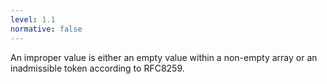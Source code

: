 ```yaml
---
level: 1.1
normative: false
---
```


An improper value is either an empty value within a non-empty array or an inadmissible token according to RFC8259.